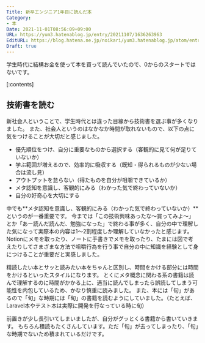 ```yaml
---
Title: 新卒エンジニア1年目に読んだ本
Category:
- 本
Date: 2021-11-01T08:56:09+09:00
URL: https://yum3.hatenablog.jp/entry/20211107/1636263963
EditURL: https://blog.hatena.ne.jp/noikari/yum3.hatenablog.jp/atom/entry/13574176438028355676
Draft: true
---
```


学生時代に結構お金を使って本を買って読んでいたので、0からのスタートではないです。

<!-- more -->

[:contents]

## 技術書を読む

新社会人ということで、学生時代とは違った目線から技術書を選ぶ事が多くなりました。
また、社会人というのはなかなか時間が取れないもので、以下の点に気をつけることが大切だと感じました。

- 優先順位をつけ、自分に重要なものから選択する（客観的に見て何が足りていないか）
- 学ぶ範囲が増えるので、効率的に吸収する（既知・得られるものが少ない場合は流し見）
- アウトプットを怠らない（得たものを自分が咀嚼できているか）
- メタ認知を意識し、客観的にみる（わかった気で終わっていないか）
- 自分の好奇心を大切にする

中でも**メタ認知を意識し、客観的にみる（わかった気で終わっていないか）**というのが一番重要です。
今までは「この技術興味あったな〜買ってみよ〜」とか「あー読んだ読んだ、勉強になった」で終わる事が多く、自分の中で理解した気になって実際本の内容は1〜2割程度しか理解していなかったと感じます。
Notionにメモを取ったり、ノートに手書きでメモを取ったり、たまには図で考えたりしてさまざまな方法で咀嚼行為を行う事で自分の中に知識を経験として身につけることが重要だと実感しました。

精読したい本とサッと読みたい本をちゃんと区別し、時間をかける部分には時間をかけるといったスタイルになります。
とくにメタ概念に関わる系の書籍は読んで理解するのに時間がかかる上に、適当に読んでしまったら誤読してしまう可能性を内包しているため、かなり慎重に読みました。
また、本には「旬」があるので「旬」な時期には「旬」の書籍を読むようにしていました。（たとえば、Laravel本やテスト本は実際に開発を行なっている時に旬）

前置きが少し長引いてしまいましたが、自分がグッとくる書籍から書いていきます。
もちろん積読もたくさんしています。ただ「旬」が去ってしまったり、「旬」な時期でないため積まれているだけです。
